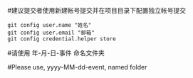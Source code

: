 #建议提交者使用新建帐号提交并在项目目录下配置独立帐号提交

~~~~
git config user.name "姓名"
git config user.email "邮箱"
git config credential.helper store
~~~~

#请使用 年-月-日-事件 命名文件夹

#Please use, yyyy-MM-dd-event, named folder